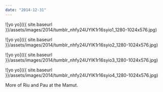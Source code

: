 ```yaml
---
date: "2014-12-31"
---
```


![yo yo]({{ site.baseurl }}/assets/images/2014/tumblr_nhfy24UYlK1r16syio1_1280-1024x576.jpg)

![yo yo]({{ site.baseurl }}/assets/images/2014/tumblr_nhfy24UYlK1r16syio2_1280-1024x576.jpg)

![yo yo]({{ site.baseurl }}/assets/images/2014/tumblr_nhfy24UYlK1r16syio3_1280-1024x576.jpg)

![yo yo]({{ site.baseurl }}/assets/images/2014/tumblr_nhfy24UYlK1r16syio4_1280-1024x576.jpg)

More of Riu and Pau at the Mamut.
